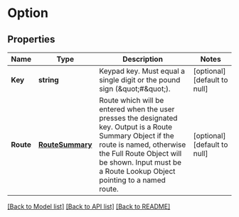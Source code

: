 # Option

## Properties
Name | Type | Description | Notes
------------ | ------------- | ------------- | -------------
**Key** | **string** | Keypad key. Must equal a single digit or the pound sign (\&quot;#\&quot;). | [optional] [default to null]
**Route** | [**RouteSummary**](RouteSummary.md) | Route which will be entered when the user presses the designated key. Output is a Route Summary Object if the route is named, otherwise the Full Route Object will be shown. Input must be a Route Lookup Object pointing to a named route. | [optional] [default to null]

[[Back to Model list]](../README.md#documentation-for-models) [[Back to API list]](../README.md#documentation-for-api-endpoints) [[Back to README]](../README.md)


